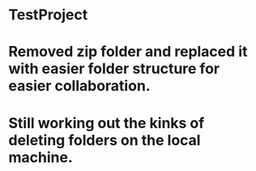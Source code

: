 # TestProject


# Removed zip folder and replaced it with easier folder structure for easier collaboration. 
# Still working out the kinks of deleting folders on the local machine. 
